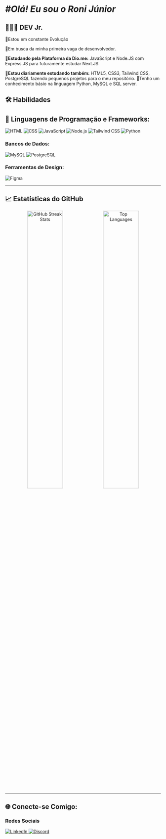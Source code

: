 # *#Olá! Eu sou o Roni Júnior*

## 🧑🏻‍💻 DEV Jr.

🚀Estou em constante Evolução

🔭Em busca da minha primeira vaga de desenvolvedor.

**🌱Estudando pela Plataforma da Dio.me:** JavaScript e Node.JS com Express.JS para futuramente estudar Next.JS

**📓Estou diariamente estudando também:** HTML5, CSS3, Tailwind CSS, PostgreSQL fazendo pequenos projetos para o meu repositório.
📓Tenho um conhecimento básio na linguagem Python, MySQL e SQL server.

## 🛠️ Habilidades

## 🤖 Linguagens de Programação e Frameworks:

![HTML](https://img.shields.io/badge/HTML5-E34F26?style=for-the-badge&logo=html5&logoColor=white)
![CSS](https://img.shields.io/badge/CSS3-1572B6?style=for-the-badge&logo=css3&logoColor=white)
![JavaScript](https://img.shields.io/badge/JavaScript-F7DF1E?style=for-the-badge&logo=javascript&logoColor=black)
![Node.js](https://img.shields.io/badge/Node.js-339933?style=for-the-badge&logo=node.js&logoColor=white)
![Tailwind CSS](https://img.shields.io/badge/TailwindCSS-38B2AC?style=for-the-badge&logo=tailwind-css&logoColor=white)
![Python](https://img.shields.io/badge/Python-339933?style=for-the-badge&logo=python&logoColor=white)

### Bancos de Dados:
![MySQL](https://img.shields.io/badge/MySQL-4479A1?style=for-the-badge&logo=mysql&logoColor=white)
![PostgreSQL](https://img.shields.io/badge/PostgreSQL-336791?style=for-the-badge&logo=postgresql&logoColor=white)

### Ferramentas de Design:
![Figma](https://img.shields.io/badge/Figma-F24E1E?style=for-the-badge&logo=figma&logoColor=white)

---

## 📈 Estatísticas do GitHub

<div align="center">
    <img width=48% src="https://github-readme-streak-stats.herokuapp.com?user=RoniJunior&theme=dracula&mode=weekly" alt="GitHub Streak Stats" />
<img width=48% src="https://github-readme-stats.vercel.app/api/top-langs/?username=RoniJunior&show_icons=true&theme=dracula&layout=compact" alt="Top Languages" 
  />
  </div>

  ---
  
## 🌐 Conecte-se Comigo:

### Redes Sociais
<div>
 <a href="https://www.linkedin.com/in/roni-xavier-junior-31956522b">   
        <img 
            alt="LinkedIn" 
            title="Se conectar pelo Linkedin" 
            src="https://img.shields.io/badge/LinkedIn-0077B5?style=for-the-badge&logo=linkedin&logoColor=white"
        /> 
      <a href="https://discord.com/channels/@me">
        <img 
            alt="Discord" 
            title="Vamos converssar no Discord" 
            src="https://img.shields.io/badge/Discord-7289DA?style=for-the-badge&logo=discord&logoColor=white"
        />
  </div>

   
